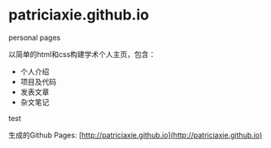 # patriciaxie.github.io
personal pages

以简单的html和css构建学术个人主页，包含：
- 个人介绍
- 项目及代码
- 发表文章
- 杂文笔记

test

生成的Github Pages: [http://patriciaxie.github.io](http://patriciaxie.github.io)
